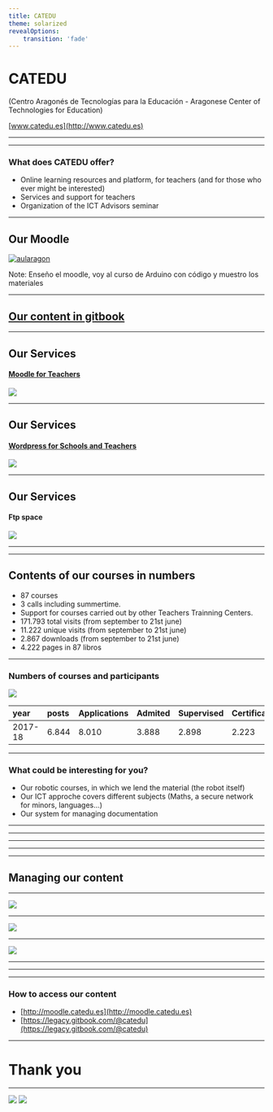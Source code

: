 ```yaml
---
title: CATEDU
theme: solarized
revealOptions:
    transition: 'fade'
---
```


# CATEDU

(Centro Aragonés de Tecnologías para la Educación - Aragonese Center of Technologies for Education)

[www.catedu.es](http://www.catedu.es)

---

<!-- .slide: data-background-iframe="http://catedu.es" data-background-interactive -->

---

### What does CATEDU offer?

* Online learning resources and platform, for teachers (and for those who ever might be interested)
* Services and support for teachers
* Organization of the ICT Advisors seminar

---

## Our Moodle

[![aularagon](img/aularagon.png)](http://moodle.catedu.es)

Note: Enseño el moodle, voy al curso de Arduino con código y muestro los materiales

---

## [Our content in gitbook](https://legacy.gitbook.com/@catedu)

---

## Our Services

#### [Moodle for Teachers](http://catedu.aragon.es/moodle/)

![](img/moodle-logo.png)

---

## Our Services

#### [Wordpress for Schools and Teachers](https://iesvaldespartera.catedu.es/)

![](img/wordpress.png) <!-- .element height="50%" width="50%" -->

---

## Our Services

#### Ftp space

![](img/filezilla.png) <!-- .element height="50%" width="50%" -->

---

<!-- .slide: data-background-iframe="http://wp.catedu.es/seminariotic/" data-background-interactive -->

---

## Contents of our courses in numbers

* 87 courses
* 3 calls including summertime.
* Support for courses carried out by other Teachers Trainning Centers.
* 171.793 total visits (from september to 21st june)
* 11.222 unique visits (from september to 21st june)
* 2.867 downloads (from september to 21st june)
* 4.222 pages in 87 libros

---

### Numbers of courses and participants

![](img/num_cursos.png) <!-- .element height="120%" width="120%" -->

| year | posts | Applications | Admited | Supervised | Certificates | Groups | Hours |
|:--|:--|:--|:--|:--|:--|:--|:--|
|2017-18|6.844|8.010|3.888|2.898|2.223|156|4.095|

---

### What could be interesting for you?

* Our robotic courses, in which we lend the material (the robot itself)
* Our ICT approche covers different subjects (Maths, a secure network for minors, languages...)
* Our system for managing documentation

---

<!-- .slide: data-background-iframe="https://catedu.gitbooks.io/robotica/content/" data-background-interactive -->

---

<!-- .slide: data-background-iframe="https://catedu.gitbooks.io/matematicas-y-las-tic/content/" data-background-interactive -->

---

<!-- .slide: data-background-iframe="https://catedu.gitbooks.io/convivencia-segura-en-la-red/content/" data-background-interactive -->

---

<!-- .slide: data-background-iframe="https://catedu.gitbooks.io/lengua-y-literatura-con-las-tic/content/" data-background-interactive -->

---

## Managing our content

---

[![](img/discusions.png)](https://catedu.gitbooks.io/robotica/content/)

---

![](img/cambios2.png)

---

![](img/cambios3.png)

---

<!-- .slide: data-background-iframe="img/estatistics.html" data-background-interactive -->

---

<!-- .slide: data-background-iframe="img/topics.html" data-background-interactive -->

---

### How to access our content

* [http://moodle.catedu.es](http://moodle.catedu.es)
* [https://legacy.gitbook.com/@catedu](https://legacy.gitbook.com/@catedu)

---

# Thank you

---

<img class="plain"  src="img/Educacion_color.gif"/>
<img class="plain"  src="img/catedulogo.png"/>
